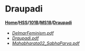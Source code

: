 # Draupadi
#### [Home](../../../..)\/[HSS](../../..)\/[101B](../..)\/[MS18](..)\/[Draupadi]()
- [_DelmarFeminism.pdf_](DelmarFeminism.pdf)
- [_Draupadi.pdf_](Draupadi.pdf)
- [_Mahabharata02_SabhaParva.pdf_](Mahabharata02_SabhaParva.pdf)
